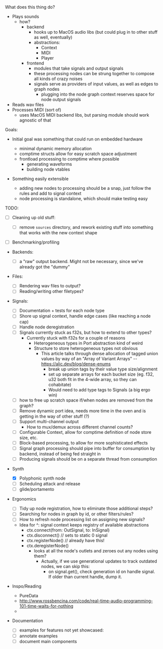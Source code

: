 What does this thing do?

- Plays sounds
  - how?
    - backend
      - hooks up to MacOS audio libs (but could plug in to other stuff as well, eventually)
      - abstractions:
        - Context
        - MIDI
        - Player
    - frontend
      - modules that take signals and output signals
      - these processing nodes can be strung together to compose all kinds of crazy noises
      - signals serve as providers of input values, as well as edges to graph nodes
        - plugging into the node graph context reserves space for node output signals
- Reads wav files
- Processes MIDI (sort of)
  - uses MacOS MIDI backend libs, but parsing module should work agnostic of that

Goals:

- Initial goal was something that could run on embedded hardware

  - minimal dynamic memory allocation
  - comptime structs allow for easy scratch space adjustment
  - frontload processing to comptime where possible
    - generating waveforms
    - building node vtables

- Something easily extensible
  - adding new nodes to processing should be a snap, just follow the rules and add to signal context
  - node processing is standalone, which should make testing easy

TODO:

- [ ] Cleaning up old stuff:

  - [ ] remove `sources` directory, and rework existing stuff into something that works with the new context shape

- [ ] Benchmarking/profiling

- Backends:
  - [ ] a "raw" output backend. Might not be necessary, since we've already got the "dummy"
- Files:
  - [ ] Rendering wav files to output?
  - [ ] Reading/writing other filetypes?
- Signals:

  - [ ] Documentation + tests for each node type
  - [ ] Shore up signal context, handle edge cases (like reaching a node cap)
  - [ ] Handle node deregistration
  - [ ] Signals currently stuck as f32s, but how to extend to other types?
    - Currently stuck with f32s for a couple of reasons
      - Heterogeneous types in Port abstraction kind of weird
      - Structure to store heterogeneous types not obvious
        - This article talks through dense allocation of tagged union values by way of an "Array of Variant Arrays" -- https://alic.dev/blog/dense-enums
          - break up union tags by their value type size/alignment
          - set up separate arrays for each bucket size (eg. f32, u32 both fit in the 4-wide array, so they can cohabitate)
          - Would need to add type tags to Signals (a big ergo win)
  - [ ] how to free up scratch space if/when nodes are removed from the graph?
  - [ ] Remove dynamic port idea, needs more time in the oven and is getting in the way of other stuff (?)
  - [ ] Support multi-channel output
    - How to mux/demux across different channel counts?
  - [ ] Configurable Context, allow for comptime definition of node store size, etc.
  - [ ] Block-based processing, to allow for more sophisticated effects
  - [ ] Signal graph processing should pipe into buffer for consumption by backend, instead of being fed straight in
  - [ ] Producing signals should be on a separate thread from consumption

- Synth

  - [x] Polyphonic synth node
  - [ ] Scheduling attack and release
  - [ ] glide/portamento

- Ergonomics

  - [ ] Tidy up node registration, how to eliminate those additional steps?
  - [ ] Searching for nodes in graph by id, or other filters/rules?
  - [ ] How to refresh node processing list on assigning new signals?
  - Idea for ^: signal context keeps registry of available abstractions
    - ctx.connect(from: OutSignal, to: InSignal)
    - ctx.disconnect() // sets to static 0 signal
    - ctx.registerNode() // already have this!
    - ctx.deregisterNode()
      - looks at all the node's outlets and zeroes out any nodes using them?
        - Actually, if we use generational updates to track outdated nodes, we can skip this:
          - on signal.get(), check generation id on handle signal. If older than current handle, dump it.

- Inspo/Reading

  - PureData
  - http://www.rossbencina.com/code/real-time-audio-programming-101-time-waits-for-nothing
  -

- Documentation

  - [ ] examples for features not yet showcased:
  - [ ] annotate examples
  - [ ] document main components
